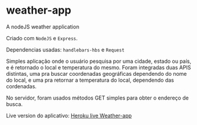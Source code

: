 # weather-app
A nodeJS weather application


Criado com `NodeJS` e `Express`. 

Dependencias usadas: `handlebars-hbs` e `Request`

Simples aplicação onde o usuário pesquisa por uma cidade, estado ou país, e é retornado o local e temperatura do mesmo.
Foram integradas duas APIS distintas, uma pra buscar coordenadas geográficas dependendo do nome do local, e uma pra retornar a temperatura
do local, dependendo das cordenadas.

No servidor, foram usados métodos GET simples para obter o endereço de busca.

Live version do aplicativo: [Heroku live Weather-app](https://rhiad-weather-application.herokuapp.com/)
